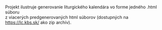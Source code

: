 Projekt ilustruje generovanie liturgického kalendára vo forme jedného .html súboru  
z viacerých predgenerovaných html súborov (dostupných na https://lc.kbs.sk/ ako zip archív).

